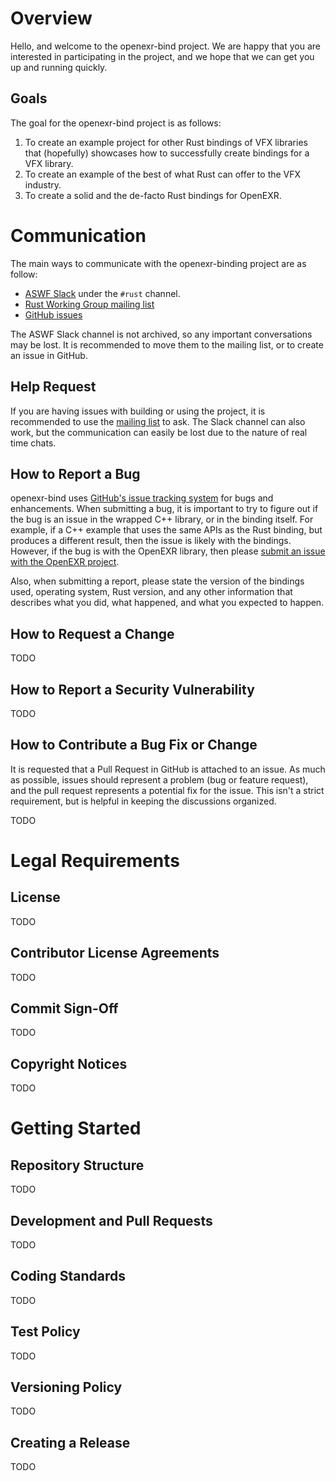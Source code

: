Overview
========

Hello, and welcome to the openexr-bind project. We are happy that you are
interested in participating in the project, and we hope that we can get you up
and running quickly.

Goals
-----

The goal for the openexr-bind project is as follows:

1. To create an example project for other Rust bindings of VFX libraries that
   (hopefully) showcases how to successfully create bindings for a VFX library.
2. To create an example of the best of what Rust can offer to the VFX industry.
3. To create a solid and the de-facto Rust bindings for OpenEXR.

Communication
=============

The main ways to communicate with the openexr-binding project are as follow:

- [ASWF Slack](https://slack.aswf.io/) under the `#rust` channel.
- [Rust Working Group mailing list](wg-rust@lists.aswf.io)
- [GitHub issues](https://github.com/vfx-rs/openexr-bind/issues)

The ASWF Slack channel is not archived, so any important conversations may be
lost. It is recommended to move them to the mailing list, or to create an issue
in GitHub.

Help Request
------------

If you are having issues with building or using the project, it is recommended
to use the [mailing list](wg-rust@lists.aswf.io) to ask. The Slack channel can
also work, but the communication can easily be lost due to the nature of real
time chats.

How to Report a Bug
-------------------

openexr-bind uses
[GitHub's issue tracking system](https://github.com/vfx-rs/openexr-bind/issues)
for bugs and enhancements. When submitting a bug, it is important to try to
figure out if the bug is an issue in the wrapped C++ library, or in the binding
itself. For example, if a C++ example that uses the same APIs as the Rust
binding, but produces a different result, then the issue is likely with the
bindings. However, if the bug is with the OpenEXR library, then please
[submit an issue with the OpenEXR project](https://github.com/AcademySoftwareFoundation/openexr/issues).

Also, when submitting a report, please state the version of the bindings used,
operating system, Rust version, and any other information that describes what
you did, what happened, and what you expected to happen.

How to Request a Change
-----------------------

TODO

How to Report a Security Vulnerability
--------------------------------------

TODO

How to Contribute a Bug Fix or Change
-------------------------------------

It is requested that a Pull Request in GitHub is attached to an issue. As much
as possible, issues should represent a problem (bug or feature request), and the
pull request represents a potential fix for the issue. This isn't a strict
requirement, but is helpful in keeping the discussions organized.

TODO

Legal Requirements
==================

License
-------

TODO

Contributor License Agreements
------------------------------

TODO

Commit Sign-Off
---------------

TODO

Copyright Notices
-----------------

TODO

Getting Started
===============

Repository Structure
--------------------

TODO

Development and Pull Requests
-----------------------------

TODO

Coding Standards
----------------

TODO

Test Policy
-----------

TODO

Versioning Policy
-----------------

TODO

Creating a Release
------------------

TODO
